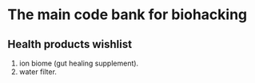# The main code bank for biohacking

## Health products wishlist

1. ion biome (gut healing supplement).
2. water filter.
